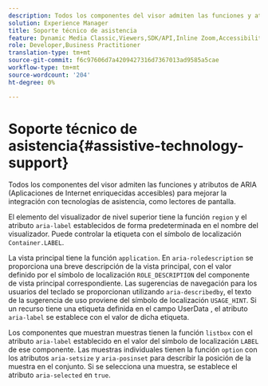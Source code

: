 ```yaml
---
description: Todos los componentes del visor admiten las funciones y atributos de ARIA (Aplicaciones de Internet enriquecidas accesibles) para mejorar la integración con tecnologías de asistencia, como lectores de pantalla.
solution: Experience Manager
title: Soporte técnico de asistencia
feature: Dynamic Media Classic,Viewers,SDK/API,Inline Zoom,Accessibility
role: Developer,Business Practitioner
translation-type: tm+mt
source-git-commit: f6c97606d7a4209427316d7367013ad9585a5cae
workflow-type: tm+mt
source-wordcount: '204'
ht-degree: 0%

---
```



# Soporte técnico de asistencia{#assistive-technology-support}

Todos los componentes del visor admiten las funciones y atributos de ARIA (Aplicaciones de Internet enriquecidas accesibles) para mejorar la integración con tecnologías de asistencia, como lectores de pantalla.

El elemento del visualizador de nivel superior tiene la función `region` y el atributo `aria-label` establecidos de forma predeterminada en el nombre del visualizador. Puede controlar la etiqueta con el símbolo de localización `Container.LABEL`.

La vista principal tiene la función `application`. En `aria-roledescription` se proporciona una breve descripción de la vista principal, con el valor definido por el símbolo de localización `ROLE_DESCRIPTION` del componente de vista principal correspondiente. Las sugerencias de navegación para los usuarios del teclado se proporcionan utilizando `aria-describedby`, el texto de la sugerencia de uso proviene del símbolo de localización `USAGE_HINT`. Si un recurso tiene una etiqueta definida en el campo UserData , el atributo `aria-label` se establece con el valor de dicha etiqueta.

Los componentes que muestran muestras tienen la función `listbox` con el atributo `aria-label` establecido en el valor del símbolo de localización `LABEL` de ese componente. Las muestras individuales tienen la función `option` con los atributos `aria-setsize` y `aria-posinset` para describir la posición de la muestra en el conjunto. Si se selecciona una muestra, se establece el atributo `aria-selected` en `true`.
